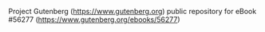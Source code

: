 Project Gutenberg (https://www.gutenberg.org) public repository for
eBook #56277 (https://www.gutenberg.org/ebooks/56277)
